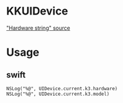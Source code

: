 # KKUIDevice

["Hardware string" source](https://en.wikipedia.org/wiki/List_of_iOS_devices#Apple_Watch)


# Usage

## swift

    NSLog("%@", UIDevice.current.k3.hardware)
    NSLog("%@", UIDevice.current.k3.model)
